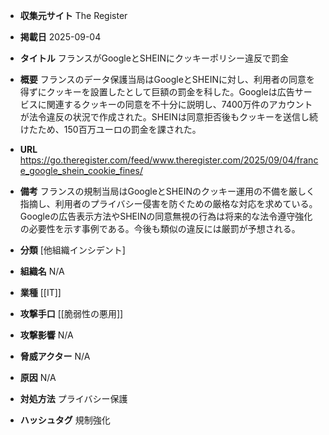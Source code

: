 - **収集元サイト**
The Register

- **掲載日**
2025-09-04

- **タイトル**
フランスがGoogleとSHEINにクッキーポリシー違反で罰金

- **概要**
フランスのデータ保護当局はGoogleとSHEINに対し、利用者の同意を得ずにクッキーを設置したとして巨額の罰金を科した。Googleは広告サービスに関連するクッキーの同意を不十分に説明し、7400万件のアカウントが法令違反の状況で作成された。SHEINは同意拒否後もクッキーを送信し続けたため、150百万ユーロの罰金を課された。

- **URL**
https://go.theregister.com/feed/www.theregister.com/2025/09/04/france_google_shein_cookie_fines/

- **備考**
フランスの規制当局はGoogleとSHEINのクッキー運用の不備を厳しく指摘し、利用者のプライバシー侵害を防ぐための厳格な対応を求めている。Googleの広告表示方法やSHEINの同意無視の行為は将来的な法令遵守強化の必要性を示す事例である。今後も類似の違反には厳罰が予想される。

- **分類**
[他組織インシデント]

- **組織名**
N/A

- **業種**
[[IT]]

- **攻撃手口**
[[脆弱性の悪用]]

- **攻撃影響**
N/A

- **脅威アクター**
N/A

- **原因**
N/A

- **対処方法**
プライバシー保護

- **ハッシュタグ**
規制強化

